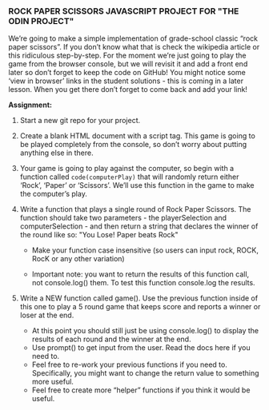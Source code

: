 ### ROCK PAPER SCISSORS JAVASCRIPT PROJECT FOR "THE ODIN PROJECT" ###

We’re going to make a simple implementation of grade-school classic “rock paper scissors”. If you don’t know what that is check the wikipedia article or this ridiculous step-by-step. For the moment we’re just going to play the game from the browser console, but we will revisit it and add a front end later so don’t forget to keep the code on GitHub! You might notice some ‘view in browser’ links in the student solutions - this is coming in a later lesson. When you get there don’t forget to come back and add your link!

**Assignment:**
1. Start a new git repo for your project.
2. Create a blank HTML document with a script tag. This game is going to be played completely from the console, so don’t worry about putting anything else in there.
3. Your game is going to play against the computer, so begin with a function called `code(computerPlay)` that will randomly return either ‘Rock’, ‘Paper’ or ‘Scissors’. We’ll use this function in the game to make the computer’s play.
4. Write a function that plays a single round of Rock Paper Scissors. The function should take two parameters - the playerSelection and computerSelection - and then return a string that declares the winner of the round like so: "You Lose! Paper beats Rock"

    * Make your function case insensitive (so users can input rock, ROCK, RocK or any other variation)

    * Important note: you want to return the results of this function call, not console.log() them. To test this function console.log the results.

5. Write a NEW function called game(). Use the previous function inside of this one to play a 5 round game that keeps score and reports a winner or loser at the end.
    * At this point you should still just be using console.log() to display the results of each round and the winner at the end.
    * Use prompt() to get input from the user. Read the docs here if you need to.
    * Feel free to re-work your previous functions if you need to. Specifically, you might want to change the return value to something more     useful.
    * Feel free to create more “helper” functions if you think it would be useful.
